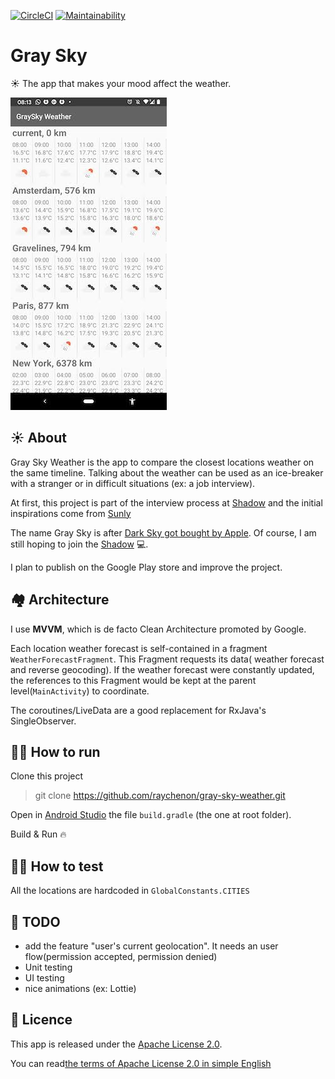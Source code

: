 [![CircleCI](https://circleci.com/gh/raychenon/gray-sky-weather.svg?style=svg)](https://circleci.com/gh/raychenon/gray-sky-weather)
[![Maintainability](https://api.codeclimate.com/v1/badges/3956ff886ee6f5b1cd33/maintainability)](https://codeclimate.com/github/raychenon/gray-sky-weather/maintainability)

# Gray Sky
☀️ The app that makes your mood affect the weather.

![Oops 🧐](./images/gray_sky_locations.jpg)

## ☀️ About
Gray Sky Weather is the app to compare the closest locations weather on the same timeline.
Talking about the weather can be used as an ice-breaker with a stranger or in difficult situations (ex: a job interview).

At first, this project is part of the interview process at [Shadow](https://shadow.tech) and the initial inspirations come from [Sunly](https://github.com/carayolthomas/Sunly-Objc)

The name Gray Sky is after [Dark Sky got bought by Apple](https://blog.darksky.net/).
Of course, I am still hoping to join the [Shadow](https://shadow.tech) 💻.

I plan to publish on the Google Play store and improve the project.

## 🏘️ Architecture
I use **MVVM**, which is de facto Clean Architecture promoted by Google.

Each location weather forecast is self-contained in a fragment `WeatherForecastFragment`. This Fragment requests its data( weather forecast and reverse geocoding).
If the weather forecast were constantly updated, the references to this Fragment would be kept at the parent level(`MainActivity`) to coordinate.

The coroutines/LiveData are a good replacement for RxJava's SingleObserver.

## 🕵️‍♂️ How to run

Clone this project
>git clone https://github.com/raychenon/gray-sky-weather.git

Open in [Android Studio](https://developer.android.com/studio) the file `build.gradle` (the one at root folder).

Build & Run 🔥

## 🕵️‍♂️ How to test 
All the locations are hardcoded in `GlobalConstants.CITIES`

## 🦁 TODO
 - add the feature "user's current geolocation". It needs an user flow(permission accepted, permission denied)
 - Unit testing
 - UI testing
 - nice animations (ex: Lottie)

## 🎁 Licence
This app is released under the [Apache License 2.0](https://github.com/raychenon/gray-sky-weather/blob/master/LICENSE).

You can read[the terms of Apache License 2.0 in simple English](https://tldrlegal.com/license/apache-license-2.0-(apache-2.0))